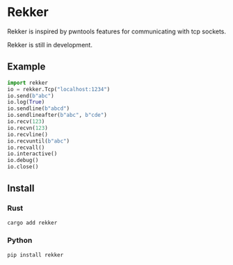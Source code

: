 # Rekker

Rekker is inspired by pwntools features for communicating with tcp sockets. 

Rekker is still in development.

## Example
```python
import rekker
io = rekker.Tcp("localhost:1234")
io.send(b"abc")
io.log(True)
io.sendline(b"abcd")
io.sendlineafter(b"abc", b"cde")
io.recv(123)
io.recvn(123)
io.recvline()
io.recvuntil(b"abc")
io.recvall()
io.interactive()
io.debug()
io.close()
```
## Install
### Rust
```bash
cargo add rekker
```
### Python
```bash
pip install rekker
```
